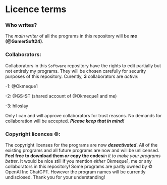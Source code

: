 # Licence terms

### Who writes?
The *main writer* of all the programs in this repository will be **me (@GamerSoft24)**.

### Collaborators:
Collaborators in this `Software` repository have the rights to edit partially but not entirely my programs. They will be chosen carefully for security purposes of this repository.
Curently, **3** collaborators are *active*:

-1: @Okmeque1

-2: @GS-ST (shared account of @Okmeque1 and me)

-3: hiloslay

Only I can and will approve collaborators for trust reasons. No demands for collaboration will be accepted. ***Please keep that in mind!***

### Copyright licences ©:
The copyright licenses for the programs are now ***desactivated***. All of the existing programs and all future programs are now and will be unlicensed. **Feel free to download them ***or*** copy the codes***in it to make your programs better*. It would be nice still if you mention *either* Okmeque1, me or any collaborators in this repository!
Some programs are partly owned by © OpenAI Inc ChatGPT. However the program names will be currently undisclosed. Thank you for your understanding!
